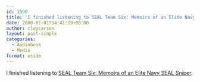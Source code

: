 ```yaml
---
id: 1090
title: 'I finished listening to SEAL Team Six: Memoirs of an Elite Navy SEAL Sniper'
date: 2000-01-01T14:41:19+00:00
author: claycarson
layout: post-simple
categories: 
  - Audiobook
  - Media
format: aside
---
```

I finished listening to [SEAL Team Six: Memoirs of an Elite Navy SEAL Sniper](http://amazon.com/exec/obidos/ASIN/B004OA63JE/claycarson0c-20).<!--more-->
